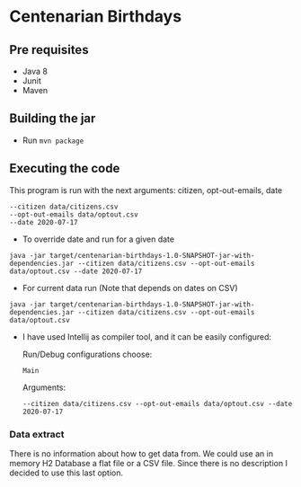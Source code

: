 # Centenarian Birthdays

## Pre requisites
 - Java 8
 - Junit
 - Maven
    
## Building the jar
 - Run `mvn package`

## Executing the code

This program is run with the next arguments: citizen, opt-out-emails, date 

    --citizen data/citizens.csv
    --opt-out-emails data/optout.csv
    --date 2020-07-17

 - To override date and run for a given date
```
java -jar target/centenarian-birthdays-1.0-SNAPSHOT-jar-with-dependencies.jar --citizen data/citizens.csv --opt-out-emails data/optout.csv --date 2020-07-17
```

 - For current data run (Note that depends on dates on CSV)
```
java -jar target/centenarian-birthdays-1.0-SNAPSHOT-jar-with-dependencies.jar --citizen data/citizens.csv --opt-out-emails data/optout.csv
```

 - I have used Intellij as compiler tool, and it can be easily configured:
    
    Run/Debug configurations choose: 
    ```
    Main
    ```
    
    Arguments:
    ```
    --citizen data/citizens.csv --opt-out-emails data/optout.csv --date 2020-07-17
    ```


### Data extract
There is no information about how to get data from. We could use an in memory H2 Database a flat file or a CSV file.
Since there is no description I decided to use this last option.
 
